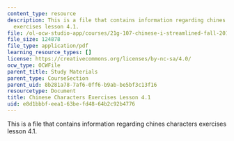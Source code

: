 ```yaml
---
content_type: resource
description: This is a file that contains information regarding chines characters
  exercises lesson 4.1.
file: /ol-ocw-studio-app/courses/21g-107-chinese-i-streamlined-fall-2014/e8d1bbbfeea163befd4864b2c92b4776_MIT21G_107F14_L4_st1_4.1.pdf
file_size: 124878
file_type: application/pdf
learning_resource_types: []
license: https://creativecommons.org/licenses/by-nc-sa/4.0/
ocw_type: OCWFile
parent_title: Study Materials
parent_type: CourseSection
parent_uid: 8b281a78-7af6-0ff6-b9ab-be5bf3c13f16
resourcetype: Document
title: Chinese Characters Exercises Lesson 4.1
uid: e8d1bbbf-eea1-63be-fd48-64b2c92b4776
---
```

This is a file that contains information regarding chines characters exercises lesson 4.1.